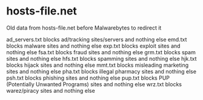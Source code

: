 # hosts-file.net
Old data from hosts-file.net before Malwarebytes to redirect it

ad_servers.txt blocks ad/tracking sites/servers and nothing else
emd.txt blocks malware sites and nothing else
exp.txt blocks exploit sites and nothing else
fsa.txt blocks fraud sites and nothing else
grm.txt blocks spam sites and nothing else
hfs.txt blocks spamming sites and nothing else
hjk.txt blocks hijack sites and nothing else
mmt.txt blocks misleading marketing sites and nothing else
pha.txt blocks illegal pharmacy sites and nothing else
psh.txt blocks phishing sites and nothing else
pup.txt blocks PUP (Potentially Unwanted Programs) sites and nothing else
wrz.txt blocks warez/piracy sites and nothing else
